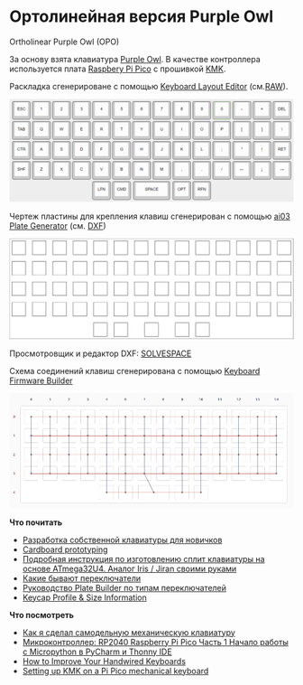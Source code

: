 #  Ортолинейная версия Purple Owl
Ortholinear Purple Owl (OPO)

За основу взята клавиатура [Purple Owl](https://github.com/SonalPinto/purple-owl).
В качестве контроллера используется плата [Raspbery Pi Pico](https://www.raspberrypi.com/products/raspberry-pi-pico/) с прошивкой [KMK](https://github.com/KMKfw/kmk_firmware).

Раскладка сгенерироване с помощью [Keyboard Layout Editor](http://www.keyboard-layout-editor.com/#/gists/5cc3faeed62e0535db84b48822869d70) (cм.[RAW](https://github.com/wowaka/opo/blob/main/kle.txt)).

![](assets/kle.png)


Чертеж пластины для крепления клавиш сгенерирован с помощью [ai03 Plate Generator](https://kbplate.ai03.com/) (см. [DXF](assets/plate.dxf))

![](assets/plate.svg)

Просмотровщик и редактор DXF: [SOLVESPACE](https://solvespace.com/index.pl)

Cхема соединений клавиш сгенерирована с помощью [Keyboard Firmware Builder](https://kbfirmware.com/)

![](assets/wiring.png)


**Что почитать**
- [Разработка собственной клавиатуры для новичков](https://mkbd.ru/post/make-own-custom-keyboard/)
- [Cardboard prototyping](https://golem.hu/guide/cardboard-prototyping/)
- [Подробная инструкция по изготовлению сплит клавиатуры на основе ATmega32U4. Аналог Iris / Jiran своими руками](https://habr.com/ru/articles/515246/)
- [Какие бывают переключатели](https://geekboards.ru/page/mechanical_switches_v2)
- [Руководство Plate Builder по типам переключателей](http://builder-docs.swillkb.com/features/#switch-type)
- [Keycap Profile & Size Information](https://blog.maxkeyboard.com/dwkb/keycap-profile-size-information/)


**Что посмотреть**
- [Как я сделал самодельную механическую клавиатуру](https://www.youtube.com/watch?v=X6o-x2BWEV4)
- [Микроконтроллер: RP2040 Raspberry Pi Pico Часть 1 Начало работы с Micropython в PyCharm и Thonny IDE](https://www.youtube.com/watch?v=Yokaa3KJCAM)
- [How to Improve Your Handwired Keyboards](https://www.youtube.com/watch?v=m7Q5ZjqN-ao)
- [Setting up KMK on a Pi Pico mechanical keyboard](https://www.youtube.com/watch?v=i43lZPAkA2c)
